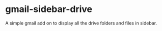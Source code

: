 # gmail-sidebar-drive
A simple gmail add on to display all the drive folders and files in sidebar. 
